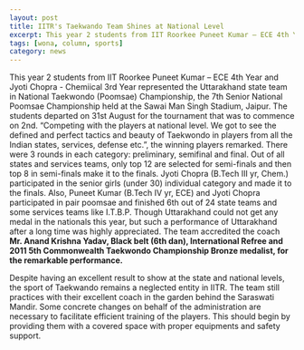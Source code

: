 ```yaml
---
layout: post
title: IITR's Taekwando Team Shines at National Level
excerpt: This year 2 students from IIT Roorkee Puneet Kumar – ECE 4th Year and Jyoti Chopra – Chemical 3rd Year, represented the Uttarakhand state team in National Taekwondo (Poomsae) Championship. The 7th Taekwondo nationals were held on 31st August at the Sawai Man Singh Stadium, Jaipur. The duo made it to the quarterfinals of pair poomsae where they finished 6th out of 24 teams. Jyoti went on to the finals where after a tough fight she fell short. Kudos to the two as well as our Taekwondo coach Mr. Anand Krishna Yadav who himself is a Bronze medalist at the 2011 Commonwealth Taekwondo Championship.
tags: [wona, column, sports]
category: news
---
```


This year 2 students from IIT Roorkee Puneet Kumar – ECE 4th Year and Jyoti Chopra - Chemiical 3rd Year represented the Uttarakhand state team in National Taekwondo (Poomsae) Championship, the 7th Senior National Poomsae Championship held at the Sawai Man Singh Stadium, Jaipur. The students departed on 31st August for the tournament that was to commence on 2nd. “Competing with the players at national level. We got to see the defined and perfect tactics and beauty of Taekwondo in players from all the Indian states, services, defense etc.”, the winning players remarked. There were 3 rounds in each category: preliminary, semifinal and final. Out of all states and services teams, only top 12 are selected for semi-finals and then top 8 in semi-finals make it to the finals. Jyoti Chopra (B.Tech III yr, Chem.) participated in the senior girls (under 30) individual category and made it to the finals. Also, Puneet Kumar (B.Tech IV yr, ECE) and Jyoti Chopra participated in pair poomsae  and finished 6th out of 24 state teams and some services teams like I.T.B.P. Though Uttarakhand could not get any medal in the nationals this year, but such a performance of Uttarakhand after a long time was highly appreciated. The team accredited the coach **Mr. Anand Krishna Yadav, Black belt (6th dan), International Refree and 2011 5th Commonwealth Taekwondo Championship Bronze medalist, for the remarkable performance.**

Despite having an excellent result to show at the state and national levels, the sport of Taekwando remains a neglected entity in IITR. The team still practices with their excellent coach in the garden behind the Saraswati Mandir. Some concrete changes on behalf of the administration are necessary to facilitate efficient training of the players. This should begin by providing them with a covered space with proper equipments and safety support.